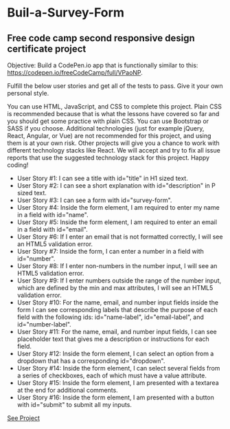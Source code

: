 # Buil-a-Survey-Form
## Free code camp second responsive design certificate project

Objective: Build a CodePen.io app that is functionally similar to this: https://codepen.io/freeCodeCamp/full/VPaoNP.

Fulfill the below user stories and get all of the tests to pass. Give it your own personal style.

You can use HTML, JavaScript, and CSS to complete this project. Plain CSS is recommended because that is what the lessons have covered so far and you should get some practice with plain CSS. You can use Bootstrap or SASS if you choose. Additional technologies (just for example jQuery, React, Angular, or Vue) are not recommended for this project, and using them is at your own risk. Other projects will give you a chance to work with different technology stacks like React. We will accept and try to fix all issue reports that use the suggested technology stack for this project. Happy coding!

 * User Story #1: I can see a title with id="title" in H1 sized text.
 * User Story #2: I can see a short explanation with id="description" in P sized text.
 * User Story #3: I can see a form with id="survey-form".
 * User Story #4: Inside the form element, I am required to enter my name in a field with id="name".
 * User Story #5: Inside the form element, I am required to enter an email in a field with id="email".
 * User Story #6: If I enter an email that is not formatted correctly, I will see an HTML5 validation error.
 * User Story #7: Inside the form, I can enter a number in a field with id="number".
 * User Story #8: If I enter non-numbers in the number input, I will see an HTML5 validation error.
 * User Story #9: If I enter numbers outside the range of the number input, which are defined by the min and max attributes, I will see an HTML5 validation error.
 * User Story #10: For the name, email, and number input fields inside the form I can see corresponding labels that describe the purpose of each field with the following ids: id="name-label", id="email-label", and id="number-label".
 * User Story #11: For the name, email, and number input fields, I can see placeholder text that gives me a description or instructions for each field.
 * User Story #12: Inside the form element, I can select an option from a dropdown that has a corresponding id="dropdown".
 * User Story #14: Inside the form element, I can select several fields from a series of checkboxes, each of which must have a value attribute.
 * User Story #15: Inside the form element, I am presented with a textarea at the end for additional comments.
 * User Story #16: Inside the form element, I am presented with a button with id="submit" to submit all my inputs.
 


[See Project](https://touraye.github.io/Buil-a-Survey-Form/)

